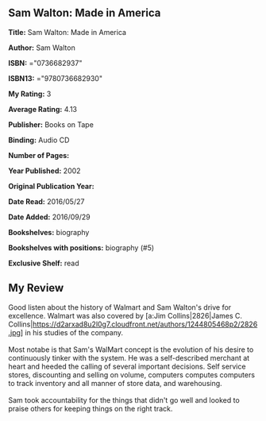 ## Sam Walton: Made in America

**Title:** Sam Walton: Made in America

**Author:** Sam Walton

**ISBN:** ="0736682937"

**ISBN13:** ="9780736682930"

**My Rating:** 3

**Average Rating:** 4.13

**Publisher:** Books on Tape

**Binding:** Audio CD

**Number of Pages:** 

**Year Published:** 2002

**Original Publication Year:** 

**Date Read:** 2016/05/27

**Date Added:** 2016/09/29

**Bookshelves:** biography

**Bookshelves with positions:** biography (#5)

**Exclusive Shelf:** read


## My Review

Good listen about the history of Walmart and Sam Walton's drive for excellence. Walmart was also covered by [a:Jim Collins|2826|James C. Collins|https://d2arxad8u2l0g7.cloudfront.net/authors/1244805468p2/2826.jpg] in his studies of the company. <br/><br/>Most notabe is that Sam's WalMart concept is the evolution of his desire to continuously tinker with the system. He was a self-described merchant at heart and heeded the calling of several important decisions. Self service stores, discounting and selling on volume, computers computes computers to track inventory and all manner of store data, and warehousing.<br/><br/>Sam took accountability for the things that didn't go well and looked to praise others for keeping things on the right track.
